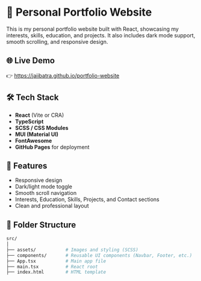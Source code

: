 # 💼 Personal Portfolio Website

This is my personal portfolio website built with React, showcasing my interests, skills, education, and projects. It also includes dark mode support, smooth scrolling, and responsive design.

## 🌐 Live Demo

👉 https://jaiibatra.github.io/portfolio-website

## 🛠 Tech Stack

- **React** (Vite or CRA)
- **TypeScript**
- **SCSS / CSS Modules**
- **MUI (Material UI)**
- **FontAwesome**
- **GitHub Pages** for deployment

## 🚀 Features

- Responsive design
- Dark/light mode toggle
- Smooth scroll navigation
- Interests, Education, Skills, Projects, and Contact sections
- Clean and professional layout

## 📁 Folder Structure

```bash
src/
│
├── assets/           # Images and styling (SCSS)
├── components/       # Reusable UI components (Navbar, Footer, etc.)
├── App.tsx           # Main app file
├── main.tsx          # React root
├── index.html        # HTML template
